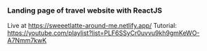 ### Landing page of travel website with ReactJS
Live at https://sweeetlatte-around-me.netlify.app/
Tutorial: https://youtube.com/playlist?list=PLF6SSyCr0uvvu9kh9gmKeWO-A7Nmm7kwK
